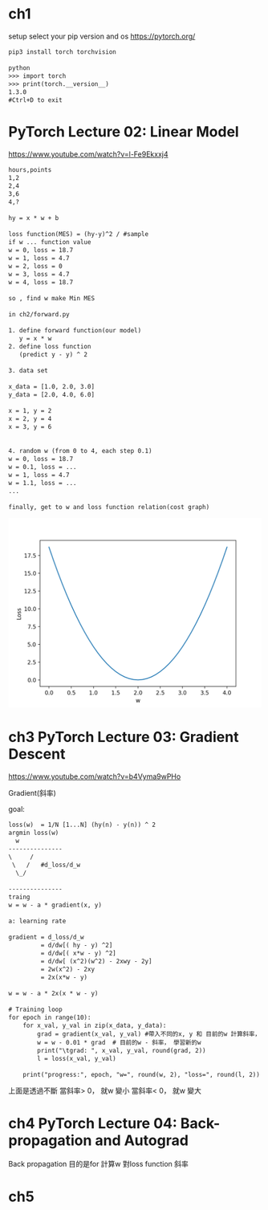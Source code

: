 # ch1

setup
select your pip version and os
https://pytorch.org/
```
pip3 install torch torchvision

python
>>> import torch
>>> print(torch.__version__)
1.3.0
#Ctrl+D to exit

```

# PyTorch Lecture 02: Linear Model
https://www.youtube.com/watch?v=l-Fe9Ekxxj4

```
hours,points
1,2
2,4
3,6
4,?

hy = x * w + b

loss function(MES) = (hy-y)^2 / #sample
if w ... function value
w = 0, loss = 18.7
w = 1, loss = 4.7
w = 2, loss = 0
w = 3, loss = 4.7
w = 4, loss = 18.7

so , find w make Min MES

in ch2/forward.py

1. define forward function(our model)
   y = x * w
2. define loss function
   (predict y - y) ^ 2

3. data set

x_data = [1.0, 2.0, 3.0]
y_data = [2.0, 4.0, 6.0]

x = 1, y = 2
x = 2, y = 4
x = 3, y = 6


4. random w (from 0 to 4, each step 0.1)
w = 0, loss = 18.7
w = 0.1, loss = ...
w = 1, loss = 4.7
w = 1.1, loss = ...
...

finally, get to w and loss function relation(cost graph)

```
![image](./ch2/loss.png)


# ch3 PyTorch Lecture 03: Gradient Descent
https://www.youtube.com/watch?v=b4Vyma9wPHo

Gradient(斜率)

goal: 
```
loss(w)  = 1/N [1...N] (hy(n) - y(n)) ^ 2
argmin loss(w)
  w
---------------
\     /
 \   /   #d_loss/d_w
  \_/

---------------
traing 
w = w - a * gradient(x, y)

a: learning rate  

gradient = d_loss/d_w
         = d/dw[( hy - y) ^2]
         = d/dw[( x*w - y) ^2]
         = d/dw[ (x^2)(w^2) - 2xwy - 2y]
         = 2w(x^2) - 2xy
         = 2x(x*w - y) 

w = w - a * 2x(x * w - y)

# Training loop
for epoch in range(10):
    for x_val, y_val in zip(x_data, y_data):
        grad = gradient(x_val, y_val) #帶入不同的x, y 和 目前的w 計算斜率，  
        w = w - 0.01 * grad  # 目前的w - 斜率， 學習新的w
        print("\tgrad: ", x_val, y_val, round(grad, 2))
        l = loss(x_val, y_val)

    print("progress:", epoch, "w=", round(w, 2), "loss=", round(l, 2))

```
上面是透過不斷 
當斜率> 0， 就w 變小
當斜率< 0， 就w 變大

# ch4 PyTorch Lecture 04: Back-propagation and Autograd

Back propagation 目的是for 計算w 對loss function  斜率


# ch5 






